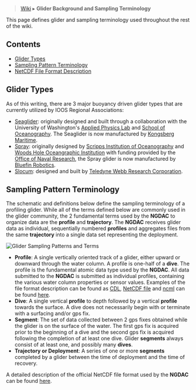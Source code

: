> [Wiki](https://github.com/kerfoot/ioosngdac/wiki) ▸ **Glider Background and Sampling Terminology**

This page defines glider and sampling terminology used throughout the rest of the wiki.

## Contents

+ [Glider Types](#glider-types)
+ [Sampling Pattern Terminology](#sampling-pattern-terminology)
+ [NetCDF File Format Description](https://github.com/ioos/ioosngdac/wiki/NGDAC-NetCDF-File-Format-Version-2)

## Glider Types
As of this writing, there are 3 major buoyancy driven glider types that are currently utilized by IOOS Regional Associations:
+ [Seaglider](http://www.apl.washington.edu/projects/seaglider/summary.html): originally designed and built through a collaboration with the University of Washington's [Applied Physics Lab](http://www.apl.washington.edu/) and [School of Oceanography](http://www.ocean.washington.edu/).  The Seaglider is now manufactured by [Kongsberg Maritime](http://www.km.kongsberg.com/ks/web/nokbg0240.nsf/AllWeb/EC2FF8B58CA491A4C1257B870048C78C?OpenDocument).
+ [Spray](http://spray.ucsd.edu/pub/rel/info/spray_description.php): originally designed by [Scripps Institution of Oceanography](https://scripps.ucsd.edu/) and [Woods Hole Oceangraphic Institution](http://www.whoi.edu/) with funding provided by the [Office of Naval Research](http://www.onr.navy.mil/), the Spray glider is now manufactured by [Bluefin Robotics](http://www.bluefinrobotics.com/products/spray-glider/).
+ [Slocum](http://www.webbresearch.com/slocumglider.aspx): designed and built by [Teledyne Webb Research Corporation](http://www.webbresearch.com/).

## Sampling Pattern Terminology

The schematic and definitions below define the sampling terminology of a profiling glider.  While all of the terms defined below are commonly used in the glider community, the 2 fundamental terms used by the __NGDAC__ to organize data are the __profile__ and __trajectory__.  The __NGDAC__ receives glider data as individual, sequentially numbered __profiles__ and aggregates files from the same __trajectory__ into a single data set representing the deployment.

![Glider Sampling Patterns and Terms](https://raw.githubusercontent.com/kerfoot/ioosngdac/master/doco/glider-sampling-terminology.png)

+ __Profile__: A single vertically oriented track of a glider, either upward or downward through the water column.  A profile is one-half of a <strong>dive</strong>.  The profile is the fundamental atomic data type used by the __NGDAC__.  All data submitted to the __NGDAC__ is submitted as individual profiles, containing the various water column properties or sensor values.  Examples of the file format description can be found as [CDL](https://github.com/kerfoot/ioosngdac/blob/master/nc/template/IOOS_Glider_NetCDF_v2.0.cdl), [NetCDF file](https://github.com/kerfoot/ioosngdac/blob/master/nc/template/IOOS_Glider_NetCDF_v2.0.nc) and [ncml](https://github.com/kerfoot/ioosngdac/blob/master/nc/template/IOOS_Glider_NetCDF_v2.0.ncml) can be found [here](https://github.com/kerfoot/ioosngdac/tree/master/nc/template).
+ __Dive__: A single vertical <strong>profile</strong> to depth followed by a vertical <strong>profile</strong> towards the surface.  A dive does not necessarily begin with or terminate with a surfacing and/or gps fix.
+ __Segment__: The set of data collected between 2 gps fixes obtained while the glider is on the surface of the water.  The first gps fix is acquired prior to the beginning of a dive and the second gps fix is acquired following the completion of at least one dive.  Glider <strong>segments</strong> always consist of at least one, and possibly many <strong>dives</strong>.
+ __Trajectory or Deployment__: A series of one or more <strong>segments</strong> completed by a glider between the time of deployment and the time of recovery. 

A detailed description of the official NetCDF file format used by the __NGDAC__ can be found [here](https://github.com/kerfoot/ioosngdac/wiki/NetCDF-File-Format-Description).
 